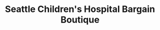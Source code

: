 ---
title: "Seattle Children's Hospital Bargain Boutique"
url: /kent/seattle-childrens-hospital-bargain-boutique/
shop: charity
---